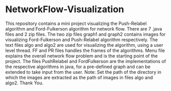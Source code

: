 # NetworkFlow-Visualization
This repository contains a mini project visualizing the Push-Relabel algorithm and Ford-Fulkerson  algorithm for network flow.
There are 7 .java files and 2 zip files.
The two zip files graph1 and graph2 contains images for visualizing Ford-Fulkerson and Push-Relabel algorithm respectively.
The text files algo and algo2 are used for visualizing the algorithm, using a user level thread.
FF and PR files handles the frames of the algorithms.
Menu file explains the overall network flow problem and is the starting point of the project.
The files PushRelabel and FordFulkerson are the implementations of the respective algorithms in java, for a pre-defined graph and can be extended
to take input from the user.
Note: Set the path of the directory in which the images are extracted as the path of images in files algo and algo2.
Thank You.
